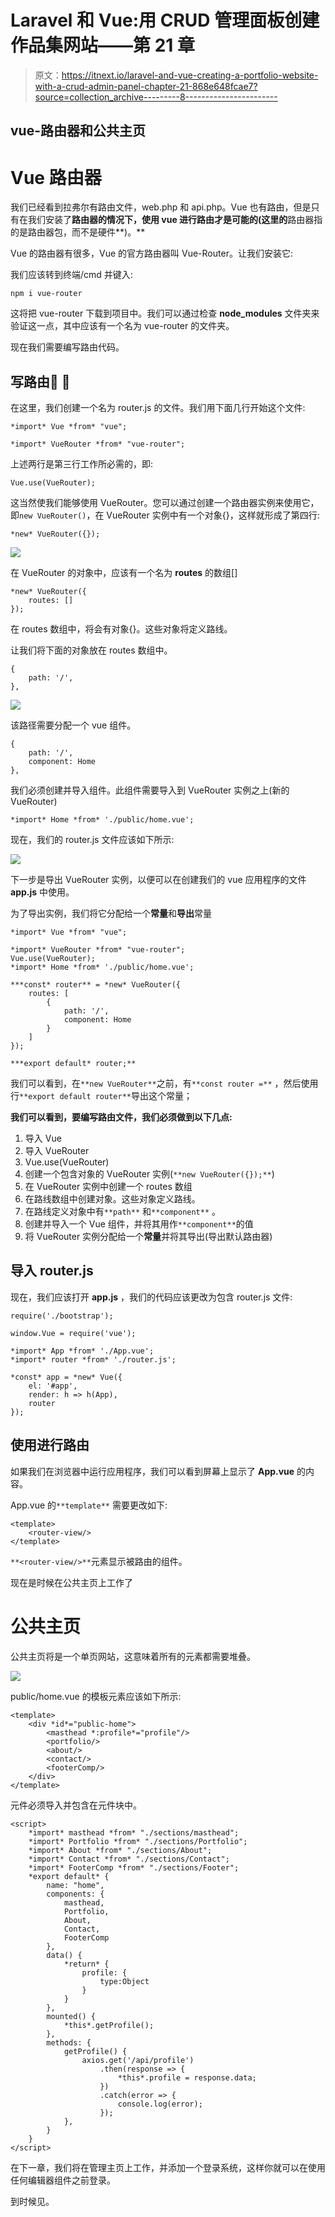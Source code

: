 # Laravel 和 Vue:用 CRUD 管理面板创建作品集网站——第 21 章

> 原文：<https://itnext.io/laravel-and-vue-creating-a-portfolio-website-with-a-crud-admin-panel-chapter-21-868e648fcae7?source=collection_archive---------8----------------------->

## vue-路由器和公共主页

# Vue 路由器

我们已经看到拉弗尔有路由文件，web.php 和 api.php。Vue 也有路由，但是只有在我们安装了**路由器的情况下，使用 vue 进行路由才是可能的(这里的**路由器指的是路由器包，而不是硬件**)。**

Vue 的路由器有很多，Vue 的官方路由器叫 Vue-Router。让我们安装它:

我们应该转到终端/cmd 并键入:

```
npm i vue-router
```

这将把 vue-router 下载到项目中。我们可以通过检查 **node_modules** 文件夹来验证这一点，其中应该有一个名为 vue-router 的文件夹。

现在我们需要编写路由代码。

## 写路由👅 🔀

在这里，我们创建一个名为 router.js 的文件。我们用下面几行开始这个文件:

```
*import* Vue *from* "vue";

*import* VueRouter *from* "vue-router";
```

上述两行是第三行工作所必需的，即:

```
Vue.use(VueRouter);
```

这当然使我们能够使用 VueRouter。您可以通过创建一个路由器实例来使用它，即`new VueRouter()`，在 VueRouter 实例中有一个对象{}，这样就形成了第四行:

```
*new* VueRouter({});
```

![](img/313b4e7a80db110b8ff28556baa729b7.png)

在 VueRouter 的对象中，应该有一个名为 **routes** 的数组[]

```
*new* VueRouter({
    routes: []
});
```

在 routes 数组中，将会有对象{}。这些对象将定义路线。

让我们将下面的对象放在 routes 数组中。

```
{
    path: '/',
},
```

![](img/7bb5d06712072e6aea6c259be4f03480.png)

该路径需要分配一个 vue 组件。

```
{
    path: '/',
    component: Home
},
```

我们必须创建并导入组件。此组件需要导入到 VueRouter 实例之上(新的 VueRouter)

```
*import* Home *from* './public/home.vue';
```

现在，我们的 router.js 文件应该如下所示:

![](img/3cd9d3667003b427139f99431264d157.png)

下一步是导出 VueRouter 实例，以便可以在创建我们的 vue 应用程序的文件 **app.js** 中使用。

为了导出实例，我们将它分配给一个**常量**和**导出**常量

```
*import* Vue *from* "vue";

*import* VueRouter *from* "vue-router";
Vue.use(VueRouter);
*import* Home *from* './public/home.vue';

***const* router** = *new* VueRouter({
    routes: [
        {
            path: '/',
            component: Home
        }
    ]
});

***export default* router;**
```

我们可以看到，在`**new VueRouter**`之前，有`**const router =**` ，然后使用行`**export default router**`导出这个常量；

**我们可以看到，要编写路由文件，我们必须做到以下几点:**

1.  导入 Vue
2.  导入 VueRouter
3.  Vue.use(VueRouter)
4.  创建一个包含对象的 VueRouter 实例(`**new VueRouter({});**`)
5.  在 VueRouter 实例中创建一个 routes 数组
6.  在路线数组中创建对象。这些对象定义路线。
7.  在路线定义对象中有`**path**` 和`**component**` 。
8.  创建并导入一个 Vue 组件，并将其用作`**component**`的值
9.  将 VueRouter 实例分配给一个**常量**并将其导出(导出默认路由器)

## 导入 router.js

现在，我们应该打开 **app.js** ，我们的代码应该更改为包含 router.js 文件:

```
require('./bootstrap');

window.Vue = require('vue');

*import* App *from* './App.vue';
*import* router *from* './router.js';

*const* app = *new* Vue({
    el: '#app',
    render: h => h(App),
    router
});
```

## 使用<router-view>进行路由</router-view>

如果我们在浏览器中运行应用程序，我们可以看到屏幕上显示了 **App.vue** 的内容。

App.vue 的`**template**` 需要更改如下:

```
<template>
    <router-view/>
</template>
```

`**<router-view/>**`元素显示被路由的组件。

现在是时候在公共主页上工作了

# 公共主页

公共主页将是一个单页网站，这意味着所有的元素都需要堆叠。

![](img/5813c5461c580590ae994ce30521dbc1.png)

public/home.vue 的模板元素应该如下所示:

```
<template>
    <div *id*="public-home">
        <masthead *:profile*="profile"/>
        <portfolio/>
        <about/>
        <contact/>
        <footerComp/>
    </div>
</template>
```

元件必须导入并包含在元件块中。

```
<script>
    *import* masthead *from* "./sections/masthead";
    *import* Portfolio *from* "./sections/Portfolio";
    *import* About *from* "./sections/About";
    *import* Contact *from* "./sections/Contact";
    *import* FooterComp *from* "./sections/Footer";
    *export default* {
        name: "home",
        components: {
            masthead,
            Portfolio,
            About,
            Contact,
            FooterComp
        },
        data() {
            *return* {
                profile: {
                    type:Object
                }
            }
        },
        mounted() {
            *this*.getProfile();
        },
        methods: {
            getProfile() {
                axios.get('/api/profile')
                    .then(response => {
                        *this*.profile = response.data;
                    })
                    .catch(error => {
                        console.log(error);
                    });
            },
        }
    }
</script>
```

在下一章，我们将在管理主页上工作，并添加一个登录系统，这样你就可以在使用任何编辑器组件之前登录。

到时候见。